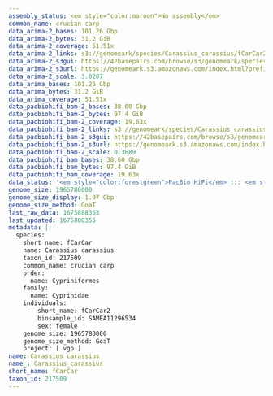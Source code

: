 ```yaml
---
assembly_status: <em style="color:maroon">No assembly</em>
common_name: crucian carp
data_arima-2_bases: 101.26 Gbp
data_arima-2_bytes: 31.2 GiB
data_arima-2_coverage: 51.51x
data_arima-2_links: s3://genomeark/species/Carassius_carassius/fCarCar2/genomic_data/arima/<br>
data_arima-2_s3gui: https://42basepairs.com/browse/s3/genomeark/species/Carassius_carassius/fCarCar2/genomic_data/arima/
data_arima-2_s3url: https://genomeark.s3.amazonaws.com/index.html?prefix=species/Carassius_carassius/fCarCar2/genomic_data/arima/
data_arima-2_scale: 3.0207
data_arima_bases: 101.26 Gbp
data_arima_bytes: 31.2 GiB
data_arima_coverage: 51.51x
data_pacbiohifi_bam-2_bases: 38.60 Gbp
data_pacbiohifi_bam-2_bytes: 97.4 GiB
data_pacbiohifi_bam-2_coverage: 19.63x
data_pacbiohifi_bam-2_links: s3://genomeark/species/Carassius_carassius/fCarCar2/genomic_data/pacbio_hifi/<br>
data_pacbiohifi_bam-2_s3gui: https://42basepairs.com/browse/s3/genomeark/species/Carassius_carassius/fCarCar2/genomic_data/pacbio_hifi/
data_pacbiohifi_bam-2_s3url: https://genomeark.s3.amazonaws.com/index.html?prefix=species/Carassius_carassius/fCarCar2/genomic_data/pacbio_hifi/
data_pacbiohifi_bam-2_scale: 0.3689
data_pacbiohifi_bam_bases: 38.60 Gbp
data_pacbiohifi_bam_bytes: 97.4 GiB
data_pacbiohifi_bam_coverage: 19.63x
data_status: '<em style="color:forestgreen">PacBio HiFi</em> ::: <em style="color:forestgreen">Arima</em>'
genome_size: 1965780000
genome_size_display: 1.97 Gbp
genome_size_method: GoaT
last_raw_data: 1675888353
last_updated: 1675888355
metadata: |
  species:
    short_name: fCarCar
    name: Carassius carassius
    taxon_id: 217509
    common_name: crucian carp
    order:
      name: Cypriniformes
    family:
      name: Cyprinidae
    individuals:
      - short_name: fCarCar2
        biosample_id: SAMEA11296534
        sex: female
    genome_size: 1965780000
    genome_size_method: GoaT
    project: [ vgp ]
name: Carassius carassius
name_: Carassius_carassius
short_name: fCarCar
taxon_id: 217509
---
```

